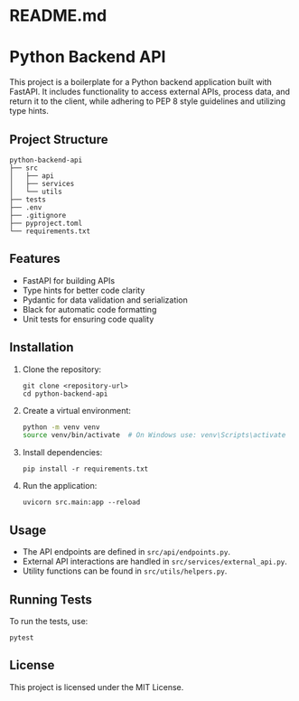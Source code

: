 # README.md

# Python Backend API

This project is a boilerplate for a Python backend application built with FastAPI. It includes functionality to access external APIs, process data, and return it to the client, while adhering to PEP 8 style guidelines and utilizing type hints.

## Project Structure

```
python-backend-api
├── src
│   ├── api
│   ├── services
│   └── utils
├── tests
├── .env
├── .gitignore
├── pyproject.toml
└── requirements.txt
```

## Features

- FastAPI for building APIs
- Type hints for better code clarity
- Pydantic for data validation and serialization
- Black for automatic code formatting
- Unit tests for ensuring code quality

## Installation

1. Clone the repository:
   ```
   git clone <repository-url>
   cd python-backend-api
   ```

2. Create a virtual environment:
   ```bash
   python -m venv venv
   source venv/bin/activate  # On Windows use: venv\Scripts\activate
   ```

3. Install dependencies:
   ```
   pip install -r requirements.txt
   ```

4. Run the application:
   ```
   uvicorn src.main:app --reload
   ```

## Usage

- The API endpoints are defined in `src/api/endpoints.py`.
- External API interactions are handled in `src/services/external_api.py`.
- Utility functions can be found in `src/utils/helpers.py`.

## Running Tests

To run the tests, use:
```
pytest
```

## License

This project is licensed under the MIT License.